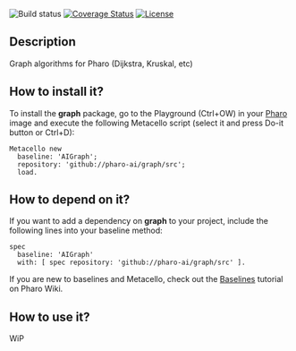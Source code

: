 ![Build status](https://github.com/pharo-ai/graph/workflows/CI/badge.svg)
[![Coverage Status](https://coveralls.io/repos/github/pharo-ai/graph/badge.svg?branch=master)](https://coveralls.io/github/pharo-ai/graph?branch=master)
[![License](https://img.shields.io/badge/license-MIT-blue.svg)](https://raw.githubusercontent.com/pharo-ai/graph/master/LICENSE)

## Description

Graph algorithms for Pharo (Dijkstra, Kruskal, etc)

## How to install it?

To install the **graph** package, go to the Playground (Ctrl+OW) in your [Pharo](https://pharo.org/) image and execute the following Metacello script (select it and press Do-it button or Ctrl+D):

```Smalltalk
Metacello new
  baseline: 'AIGraph';
  repository: 'github://pharo-ai/graph/src';
  load.
```

## How to depend on it?

If you want to add a dependency on **graph** to your project, include the following lines into your baseline method:

```Smalltalk
spec
  baseline: 'AIGraph'
  with: [ spec repository: 'github://pharo-ai/graph/src' ].
```

If you are new to baselines and Metacello, check out the [Baselines](https://github.com/pharo-open-documentation/pharo-wiki/blob/master/General/Baselines.md) tutorial on Pharo Wiki.

## How to use it?

WiP

